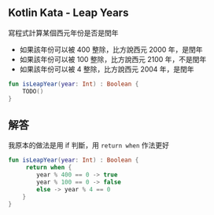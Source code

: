 ## Kotlin Kata - Leap Years

寫程式計算某個西元年份是否是閏年

- 如果該年份可以被 400 整除，比方說西元 2000 年，是閏年
- 如果該年份可以被 100 整除，比方說西元 2100 年，不是閏年
- 如果該年份可以被 4 整除，比方說西元 2004 年，是閏年


```kotlin
fun isLeapYear(year: Int) : Boolean {
    TODO()
}
```

## 解答

我原本的做法是用 if 判斷，用 `return when` 作法更好

```kotlin
fun isLeapYear(year: Int) : Boolean {
     return when {
        year % 400 == 0 -> true
        year % 100 == 0 -> false
        else -> year % 4 == 0
    } 
}
```
